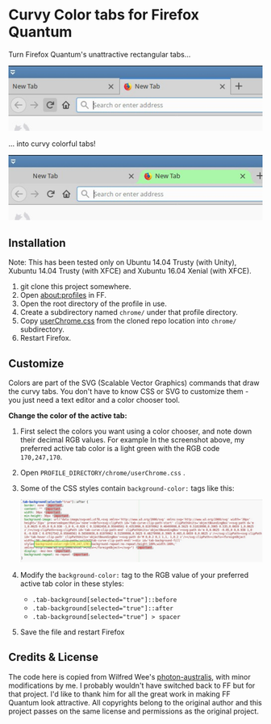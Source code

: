 # Curvy Color tabs for Firefox Quantum

Turn Firefox Quantum's unattractive rectangular tabs...

![Default tabs](default-tabs.png)

... into curvy colorful tabs!

![Curvy tabs](curvy-tabs.png)



## Installation

Note: This has been tested only on Ubuntu 14.04 Trusty (with Unity), Xubuntu 14.04 Trusty (with XFCE) and Xubuntu 16.04 Xenial (with XFCE).

1. git clone this project somewhere.
2. Open [about:profiles](about:profiles) in FF.
3. Open the root directory of the profile in use.
4. Create a subdirectory named `chrome/` under that profile directory.
5. Copy [userChrome.css](userChrome.css) from the cloned repo location into `chrome/` subdirectory.
6. Restart Firefox.



## Customize

Colors are part of the SVG (Scalable Vector Graphics) commands that draw the curvy tabs. You don't have to know CSS or SVG to customize them - you just need a text editor and a color chooser tool.


**Change the color of the active tab:**

1. First select the colors you want using a color chooser, and note down their decimal RGB values. 
   For example In the screenshot above, my preferred active tab color is a light green with the RGB code  `170,247,170`.
   ​

2. Open `PROFILE_DIRECTORY/chrome/userChrome.css` .
   ​

3. Some of the CSS styles contain  `background-color:` tags like this:

   ![](css-style.png)

4. Modify the `background-color:` tag to the RGB value of your preferred active tab color in these styles:

   - `.tab-background[selected="true"]::before`
   - `.tab-background[selected="true"]::after`
   - `.tab-background[selected="true"] > spacer`

5. Save the file and restart Firefox



## Credits & License

The code here is copied from  Wilfred Wee's [photon-australis](https://github.com/wilfredwee/photon-australis), with minor modifications by me. I probably wouldn't have switched back to FF but for that project. I'd like to thank  him for all the great work in making FF Quantum look attractive. All copyrights belong to the original author and this project passes on the same license and permissions as the original project.






